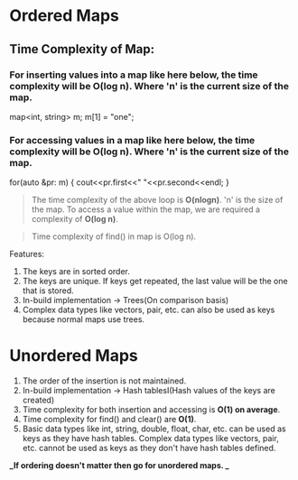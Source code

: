# Ordered Maps

## Time Complexity of Map:

### For inserting values into a map like here below, the time complexity will be **O(log n)**. Where 'n' is the current size of the map.

map<int, string> m;
m[1] = "one";

### For accessing values in a map like here below, the time complexity will be **O(log n)**. Where 'n' is the current size of the map.

for(auto &pr: m)
{
cout<<pr.first<<" "<<pr.second<<endl;
}

> The time complexity of the above loop is **O(nlogn)**. 'n' is the size of the map. To access a value within the map, we are required a complexity of **O(log n)**.

> Time complexity of find() in map is O(log n).

Features:

1. The keys are in sorted order.
2. The keys are unique. If keys get repeated, the last value will be the one that is stored.
3. In-build implementation -> Trees(On comparison basis)
4. Complex data types like vectors, pair, etc. can also be used as keys because normal maps use trees.

# Unordered Maps

1. The order of the insertion is not maintained.
2. In-build implementation -> Hash tablesI(Hash values of the keys are created)
3. Time complexity for both insertion and accessing is **O(1) on average**.
4. Time complexity for find() and clear() are **O(1)**.
5. Basic data types like int, string, double, float, char, etc. can be used as keys as they have hash tables. Complex data types like vectors, pair, etc. cannot be used as keys as they don't have hash tables defined.

**_If ordering doesn't matter then go for unordered maps. _**
